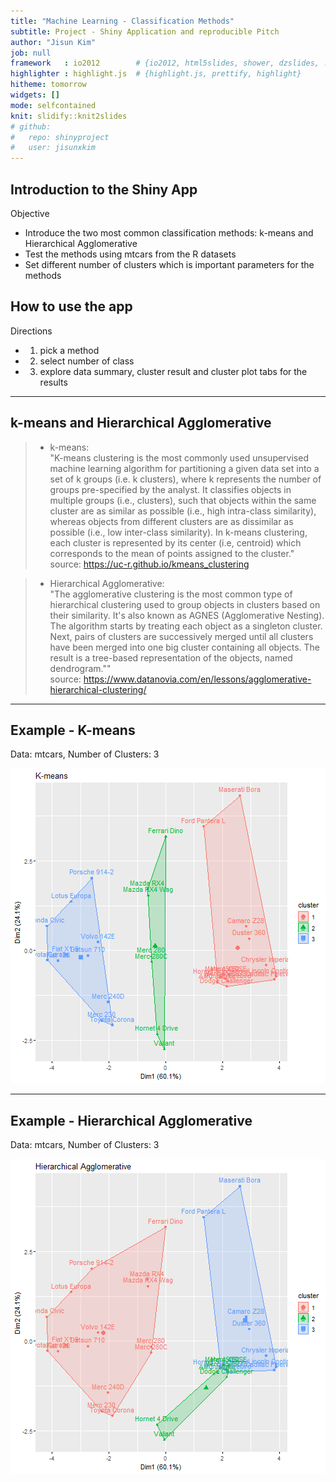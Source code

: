 ```yaml
---
title: "Machine Learning - Classification Methods"
subtitle: Project - Shiny Application and reproducible Pitch
author: "Jisun Kim"
job: null
framework   : io2012        # {io2012, html5slides, shower, dzslides, ...}
highlighter : highlight.js  # {highlight.js, prettify, highlight}
hitheme: tomorrow
widgets: []
mode: selfcontained
knit: slidify::knit2slides
# github:
#   repo: shinyproject
#   user: jisunxkim
---
```


## Introduction to the Shiny App 
 Objective
- Introduce the two most common classification methods: k-means and Hierarchical Agglomerative
- Test the methods using mtcars from the R datasets
- Set different number of clusters which is important parameters for the methods

## How to use the app
Directions
- 1. pick a method
- 2. select number of class
- 3. explore data summary, cluster result and cluster plot tabs for the results


---
## k-means and Hierarchical Agglomerative
> - k-means:  
"K-means clustering is the most commonly used unsupervised machine learning algorithm for partitioning a given data set into a set of k groups (i.e. k clusters), where k represents the number of groups pre-specified by the analyst. It classifies objects in multiple groups (i.e., clusters), such that objects within the same cluster are as similar as possible (i.e., high intra-class similarity), whereas objects from different clusters are as dissimilar as possible (i.e., low inter-class similarity). In k-means clustering, each cluster is represented by its center (i.e, centroid) which corresponds to the mean of points assigned to the cluster."  
source: https://uc-r.github.io/kmeans_clustering  

> - Hierarchical Agglomerative:   
"The agglomerative clustering is the most common type of hierarchical clustering used to group objects in clusters based on their similarity. It's also known as AGNES (Agglomerative Nesting). The algorithm starts by treating each object as a singleton cluster. Next, pairs of clusters are successively merged until all clusters have been merged into one big cluster containing all objects. The result is a tree-based representation of the objects, named dendrogram.""  
source: https://www.datanovia.com/en/lessons/agglomerative-hierarchical-clustering/  


---
## Example - K-means
Data: mtcars, Number of Clusters: 3

![plot of chunk unnamed-chunk-1](figure/unnamed-chunk-1-1.png)

---
## Example - Hierarchical Agglomerative
Data: mtcars, Number of Clusters: 3

![plot of chunk unnamed-chunk-2](figure/unnamed-chunk-2-1.png)

